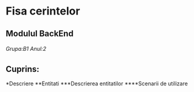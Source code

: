 # Fisa cerintelor 
## Modulul BackEnd
###### Grupa:B1  Anul:2
## Cuprins:
*Descriere
**Entitati
***Descrierea entitatilor
****Scenarii de utilizare
